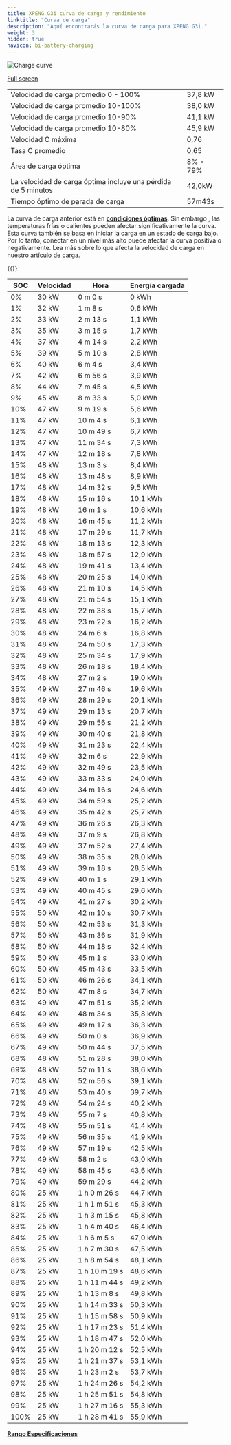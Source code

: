 ```yaml
---
title: XPENG G3i curva de carga y rendimiento
linktitle: "Curva de carga"
description: "Aquí encontrarás la curva de carga para XPENG G3i."
weight: 3
hidden: true
navicon: bi-battery-charging
---
```

<!-- markdownlint-disable MD033 -->
<img src="../chargingcurve.svg" alt="Charge curve" class="img-fluid">

[Full screen](../chargingcurve.svg)


<table class="table table-striped border">
<tbody>
<tr>
<td>Velocidad de carga promedio 0 - 100%</td><td>37,8 kW</td>
</tr>
<tr>
<td>Velocidad de carga promedio 10-100%</td><td>38,0 kW</td>
</tr>
<tr>
<td>Velocidad de carga promedio 10-90%</td><td>41,1 kW</td>
</tr>
<tr>
<td>Velocidad de carga promedio 10-80%</td><td>45,9 kW</td>
</tr>
<tr>
<td>Velocidad C máxima</td><td>0,76</td>
</tr>
<tr>
<td>Tasa C promedio</td><td>0,65</td>
</tr>
<tr>
<td>Área de carga óptima</td><td>8% - 79%</td>
</tr>
<tr>
<td>La velocidad de carga óptima incluye una pérdida de 5 minutos</td><td>42,0kW</td>
</tr>
<tr>
<td>Tiempo óptimo de parada de carga</td><td>57m43s</td>
</tr>
</tbody>
</table>


La curva de carga anterior está en **[condiciones óptimas](../../../../../technology/battery/charging/#temperature)**. Sin embargo , las temperaturas frías o calientes pueden afectar significativamente la curva. Esta curva también se basa en iniciar la carga en un estado de carga bajo. Por lo tanto, conectar en un nivel más alto puede afectar la curva positiva o negativamente. Lea más sobre lo que afecta la velocidad de carga en nuestro [artículo de carga.](../../../../../tecnología/batería/carga/)


{{<evkxdisplayaddarticle />}}
<table class="table table-striped border">
<thead>
<tr><th>SOC</th><th>Velocidad</th><th>Hora</th><th>Energía cargada</th></tr>
</thead>
<tbody>
<tr>
<td>0%</td><td>30 kW</td><td> 0 m 0 s </td><td>0 kWh </td>
</tr>
<tr>
<td>1%</td><td>32 kW</td><td> 1 m 8 s </td><td>0,6 kWh </td>
</tr>
<tr>
<td>2%</td><td>33 kW</td><td> 2 m 13 s </td><td>1,1 kWh </td>
</tr>
<tr>
<td>3%</td><td>35 kW</td><td> 3 m 15 s </td><td>1,7 kWh </td>
</tr>
<tr>
<td>4%</td><td>37 kW</td><td> 4 m 14 s </td><td>2,2 kWh </td>
</tr>
<tr>
<td>5%</td><td>39 kW</td><td> 5 m 10 s </td><td>2,8 kWh </td>
</tr>
<tr>
<td>6%</td><td>40 kW</td><td> 6 m 4 s </td><td>3,4 kWh </td>
</tr>
<tr>
<td>7%</td><td>42 kW</td><td> 6 m 56 s </td><td>3,9 kWh </td>
</tr>
<tr>
<td>8%</td><td>44 kW</td><td> 7 m 45 s </td><td>4,5 kWh </td>
</tr>
<tr>
<td>9%</td><td>45 kW</td><td> 8 m 33 s </td><td>5,0 kWh </td>
</tr>
<tr>
<td>10%</td><td>47 kW</td><td> 9 m 19 s </td><td>5,6 kWh </td>
</tr>
<tr>
<td>11%</td><td>47 kW</td><td> 10 m 4 s </td><td>6,1 kWh </td>
</tr>
<tr>
<td>12%</td><td>47 kW</td><td> 10 m 49 s </td><td>6,7 kWh </td>
</tr>
<tr>
<td>13%</td><td>47 kW</td><td> 11 m 34 s </td><td>7,3 kWh </td>
</tr>
<tr>
<td>14%</td><td>47 kW</td><td> 12 m 18 s </td><td>7,8 kWh </td>
</tr>
<tr>
<td>15%</td><td>48 kW</td><td> 13 m 3 s </td><td>8,4 kWh </td>
</tr>
<tr>
<td>16%</td><td>48 kW</td><td> 13 m 48 s </td><td>8,9 kWh </td>
</tr>
<tr>
<td>17%</td><td>48 kW</td><td> 14 m 32 s </td><td>9,5 kWh </td>
</tr>
<tr>
<td>18%</td><td>48 kW</td><td> 15 m 16 s </td><td>10,1 kWh </td>
</tr>
<tr>
<td>19%</td><td>48 kW</td><td> 16 m 1 s </td><td>10,6 kWh </td>
</tr>
<tr>
<td>20%</td><td>48 kW</td><td> 16 m 45 s </td><td>11,2 kWh </td>
</tr>
<tr>
<td>21%</td><td>48 kW</td><td> 17 m 29 s </td><td>11,7 kWh </td>
</tr>
<tr>
<td>22%</td><td>48 kW</td><td> 18 m 13 s </td><td>12,3 kWh </td>
</tr>
<tr>
<td>23%</td><td>48 kW</td><td> 18 m 57 s </td><td>12,9 kWh </td>
</tr>
<tr>
<td>24%</td><td>48 kW</td><td> 19 m 41 s </td><td>13,4 kWh </td>
</tr>
<tr>
<td>25%</td><td>48 kW</td><td> 20 m 25 s </td><td>14,0 kWh </td>
</tr>
<tr>
<td>26%</td><td>48 kW</td><td> 21 m 10 s </td><td>14,5 kWh </td>
</tr>
<tr>
<td>27%</td><td>48 kW</td><td> 21 m 54 s </td><td>15,1 kWh </td>
</tr>
<tr>
<td>28%</td><td>48 kW</td><td> 22 m 38 s </td><td>15,7 kWh </td>
</tr>
<tr>
<td>29%</td><td>48 kW</td><td> 23 m 22 s </td><td>16,2 kWh </td>
</tr>
<tr>
<td>30%</td><td>48 kW</td><td> 24 m 6 s </td><td>16,8 kWh </td>
</tr>
<tr>
<td>31%</td><td>48 kW</td><td> 24 m 50 s </td><td>17,3 kWh </td>
</tr>
<tr>
<td>32%</td><td>48 kW</td><td> 25 m 34 s </td><td>17,9 kWh </td>
</tr>
<tr>
<td>33%</td><td>48 kW</td><td> 26 m 18 s </td><td>18,4 kWh </td>
</tr>
<tr>
<td>34%</td><td>48 kW</td><td> 27 m 2 s </td><td>19,0 kWh </td>
</tr>
<tr>
<td>35%</td><td>49 kW</td><td> 27 m 46 s </td><td>19,6 kWh </td>
</tr>
<tr>
<td>36%</td><td>49 kW</td><td> 28 m 29 s </td><td>20,1 kWh </td>
</tr>
<tr>
<td>37%</td><td>49 kW</td><td> 29 m 13 s </td><td>20,7 kWh </td>
</tr>
<tr>
<td>38%</td><td>49 kW</td><td> 29 m 56 s </td><td>21,2 kWh </td>
</tr>
<tr>
<td>39%</td><td>49 kW</td><td> 30 m 40 s </td><td>21,8 kWh </td>
</tr>
<tr>
<td>40%</td><td>49 kW</td><td> 31 m 23 s </td><td>22,4 kWh </td>
</tr>
<tr>
<td>41%</td><td>49 kW</td><td> 32 m 6 s </td><td>22,9 kWh </td>
</tr>
<tr>
<td>42%</td><td>49 kW</td><td> 32 m 49 s </td><td>23,5 kWh </td>
</tr>
<tr>
<td>43%</td><td>49 kW</td><td> 33 m 33 s </td><td>24,0 kWh </td>
</tr>
<tr>
<td>44%</td><td>49 kW</td><td> 34 m 16 s </td><td>24,6 kWh </td>
</tr>
<tr>
<td>45%</td><td>49 kW</td><td> 34 m 59 s </td><td>25,2 kWh </td>
</tr>
<tr>
<td>46%</td><td>49 kW</td><td> 35 m 42 s </td><td>25,7 kWh </td>
</tr>
<tr>
<td>47%</td><td>49 kW</td><td> 36 m 26 s </td><td>26,3 kWh </td>
</tr>
<tr>
<td>48%</td><td>49 kW</td><td> 37 m 9 s </td><td>26,8 kWh </td>
</tr>
<tr>
<td>49%</td><td>49 kW</td><td> 37 m 52 s </td><td>27,4 kWh </td>
</tr>
<tr>
<td>50%</td><td>49 kW</td><td> 38 m 35 s </td><td>28,0 kWh </td>
</tr>
<tr>
<td>51%</td><td>49 kW</td><td> 39 m 18 s </td><td>28,5 kWh </td>
</tr>
<tr>
<td>52%</td><td>49 kW</td><td> 40 m 1 s </td><td>29,1 kWh </td>
</tr>
<tr>
<td>53%</td><td>49 kW</td><td> 40 m 45 s </td><td>29,6 kWh </td>
</tr>
<tr>
<td>54%</td><td>49 kW</td><td> 41 m 27 s </td><td>30,2 kWh </td>
</tr>
<tr>
<td>55%</td><td>50 kW</td><td> 42 m 10 s </td><td>30,7 kWh </td>
</tr>
<tr>
<td>56%</td><td>50 kW</td><td> 42 m 53 s </td><td>31,3 kWh </td>
</tr>
<tr>
<td>57%</td><td>50 kW</td><td> 43 m 36 s </td><td>31,9 kWh </td>
</tr>
<tr>
<td>58%</td><td>50 kW</td><td> 44 m 18 s </td><td>32,4 kWh </td>
</tr>
<tr>
<td>59%</td><td>50 kW</td><td> 45 m 1 s </td><td>33,0 kWh </td>
</tr>
<tr>
<td>60%</td><td>50 kW</td><td> 45 m 43 s </td><td>33,5 kWh </td>
</tr>
<tr>
<td>61%</td><td>50 kW</td><td> 46 m 26 s </td><td>34,1 kWh </td>
</tr>
<tr>
<td>62%</td><td>50 kW</td><td> 47 m 8 s </td><td>34,7 kWh </td>
</tr>
<tr>
<td>63%</td><td>49 kW</td><td> 47 m 51 s </td><td>35,2 kWh </td>
</tr>
<tr>
<td>64%</td><td>49 kW</td><td> 48 m 34 s </td><td>35,8 kWh </td>
</tr>
<tr>
<td>65%</td><td>49 kW</td><td> 49 m 17 s </td><td>36,3 kWh </td>
</tr>
<tr>
<td>66%</td><td>49 kW</td><td> 50 m 0 s </td><td>36,9 kWh </td>
</tr>
<tr>
<td>67%</td><td>49 kW</td><td> 50 m 44 s </td><td>37,5 kWh </td>
</tr>
<tr>
<td>68%</td><td>48 kW</td><td> 51 m 28 s </td><td>38,0 kWh </td>
</tr>
<tr>
<td>69%</td><td>48 kW</td><td> 52 m 11 s </td><td>38,6 kWh </td>
</tr>
<tr>
<td>70%</td><td>48 kW</td><td> 52 m 56 s </td><td>39,1 kWh </td>
</tr>
<tr>
<td>71%</td><td>48 kW</td><td> 53 m 40 s </td><td>39,7 kWh </td>
</tr>
<tr>
<td>72%</td><td>48 kW</td><td> 54 m 24 s </td><td>40,2 kWh </td>
</tr>
<tr>
<td>73%</td><td>48 kW</td><td> 55 m 7 s </td><td>40,8 kWh </td>
</tr>
<tr>
<td>74%</td><td>48 kW</td><td> 55 m 51 s </td><td>41,4 kWh </td>
</tr>
<tr>
<td>75%</td><td>49 kW</td><td> 56 m 35 s </td><td>41,9 kWh </td>
</tr>
<tr>
<td>76%</td><td>49 kW</td><td> 57 m 19 s </td><td>42,5 kWh </td>
</tr>
<tr>
<td>77%</td><td>49 kW</td><td> 58 m 2 s </td><td>43,0 kWh </td>
</tr>
<tr>
<td>78%</td><td>49 kW</td><td> 58 m 45 s </td><td>43,6 kWh </td>
</tr>
<tr>
<td>79%</td><td>49 kW</td><td> 59 m 29 s </td><td>44,2 kWh </td>
</tr>
<tr>
<td>80%</td><td>25 kW</td><td>1 h 0 m 26 s </td><td>44,7 kWh </td>
</tr>
<tr>
<td>81%</td><td>25 kW</td><td>1 h 1 m 51 s </td><td>45,3 kWh </td>
</tr>
<tr>
<td>82%</td><td>25 kW</td><td>1 h 3 m 15 s </td><td>45,8 kWh </td>
</tr>
<tr>
<td>83%</td><td>25 kW</td><td>1 h 4 m 40 s </td><td>46,4 kWh </td>
</tr>
<tr>
<td>84%</td><td>25 kW</td><td>1 h 6 m 5 s </td><td>47,0 kWh </td>
</tr>
<tr>
<td>85%</td><td>25 kW</td><td>1 h 7 m 30 s </td><td>47,5 kWh </td>
</tr>
<tr>
<td>86%</td><td>25 kW</td><td>1 h 8 m 54 s </td><td>48,1 kWh </td>
</tr>
<tr>
<td>87%</td><td>25 kW</td><td>1 h 10 m 19 s </td><td>48,6 kWh </td>
</tr>
<tr>
<td>88%</td><td>25 kW</td><td>1 h 11 m 44 s </td><td>49,2 kWh </td>
</tr>
<tr>
<td>89%</td><td>25 kW</td><td>1 h 13 m 8 s </td><td>49,8 kWh </td>
</tr>
<tr>
<td>90%</td><td>25 kW</td><td>1 h 14 m 33 s </td><td>50,3 kWh </td>
</tr>
<tr>
<td>91%</td><td>25 kW</td><td>1 h 15 m 58 s </td><td>50,9 kWh </td>
</tr>
<tr>
<td>92%</td><td>25 kW</td><td>1 h 17 m 23 s </td><td>51,4 kWh </td>
</tr>
<tr>
<td>93%</td><td>25 kW</td><td>1 h 18 m 47 s </td><td>52,0 kWh </td>
</tr>
<tr>
<td>94%</td><td>25 kW</td><td>1 h 20 m 12 s </td><td>52,5 kWh </td>
</tr>
<tr>
<td>95%</td><td>25 kW</td><td>1 h 21 m 37 s </td><td>53,1 kWh </td>
</tr>
<tr>
<td>96%</td><td>25 kW</td><td>1 h 23 m 2 s </td><td>53,7 kWh </td>
</tr>
<tr>
<td>97%</td><td>25 kW</td><td>1 h 24 m 26 s </td><td>54,2 kWh </td>
</tr>
<tr>
<td>98%</td><td>25 kW</td><td>1 h 25 m 51 s </td><td>54,8 kWh </td>
</tr>
<tr>
<td>99%</td><td>25 kW</td><td>1 h 27 m 16 s </td><td>55,3 kWh </td>
</tr>
<tr>
<td>100%</td><td>25 kW</td><td>1 h 28 m 41 s </td><td>55,9 kWh </td>
</tr>
</tbody>
</table>

<div class="mt-3 mb-3">
<a href="../rangeandconsumption/" class="text-decoration-none text-black">
<strong><i class="bi-arrow-left"></i> Rango </strong>
</a>
<a href="../specifications/" class="text-decoration-none text-black float-end">
<strong>Especificaciones <i class="bi-arrow-right"></i></strong>
</a>
</div>
